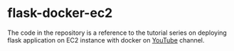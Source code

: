# flask-docker-ec2

The code in the repository is a reference to the tutorial series on deploying flask application on EC2 instance with docker on <a href="https://www.youtube.com/playlist?list=PL5KTLzN85O4K3zhnNPNCgE_Lt-pUsY7YO">YouTube</a> channel.<br>
